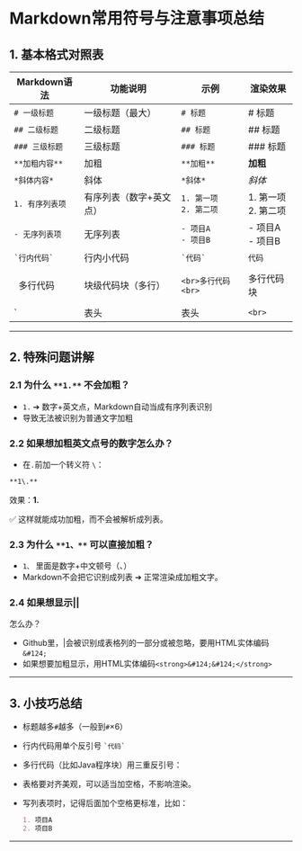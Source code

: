# Markdown常用符号与注意事项总结

## 1. 基本格式对照表

| Markdown语法         | 功能说明           | 示例                           | 渲染效果       |
|--------------------|----------------|------------------------------|------------|
| `# 一级标题`          | 一级标题（最大）      | `# 标题`                        | # 标题 |
| `## 二级标题`         | 二级标题             | `## 标题`                       | ## 标题 |
| `### 三级标题`        | 三级标题             | `### 标题`                      | ### 标题 |
| `**加粗内容**`        | 加粗               | `**加粗**`                     | **加粗** |
| `*斜体内容*`          | 斜体               | `*斜体*`                       | *斜体* |
| `1. 有序列表项`       | 有序列表（数字+英文点） | `1. 第一项`<br>`2. 第二项`        | 1. 第一项<br>2. 第二项 |
| `- 无序列表项`         | 无序列表            | `- 项目A`<br>`- 项目B`          | - 项目A<br>- 项目B |
| `` `行内代码` ``      | 行内小代码          | `` `代码` ``                   | `代码` |
| ``` ```多行代码``` ```| 块级代码块（多行）    | <pre>```<br>多行代码<br>```</pre> | 多行代码块 |
| `| 表头 | 表头 |`<br>`| --- | --- |`<br>`| 内容 | 内容 |` | 表格             | 见上方对照表 |

---

## 2. 特殊问题讲解

### 2.1 为什么 `**1.**` 不会加粗？
- `1.` ➔ 数字+英文点，Markdown自动当成有序列表识别
- 导致无法被识别为普通文字加粗

### 2.2 如果**想加粗英文点号的数字**怎么办？
- 在`.`前加一个转义符 `\`：
```markdown
**1\.**
```
效果：**1.**

✅ 这样就能成功加粗，而不会被解析成列表。

### 2.3 为什么 `**1、**` 可以直接加粗？
- `1、` 里面是数字+中文顿号（、）
- Markdown不会把它识别成列表 ➔ 正常渲染成加粗文字。



### 2.4 如果想显示<strong>&#124;&#124;</strong>
怎么办？
- Github里，&#124;会被识别成表格列的一部分或被忽略，要用HTML实体编码`&#124;`
- 如果想要加粗显示，用HTML实体编码`<strong>&#124;&#124;</strong>`
---

## 3. 小技巧总结

- 标题越多`#`越多（一般到`#`×6）
- 行内代码用单个反引号 `` `代码` ``
- 多行代码（比如Java程序块）用三重反引号：

- 表格要对齐美观，可以适当加空格，不影响渲染。
- 写列表项时，记得后面加个空格更标准，比如：
  ```markdown
  1. 项目A
  2. 项目B
  ```

---

